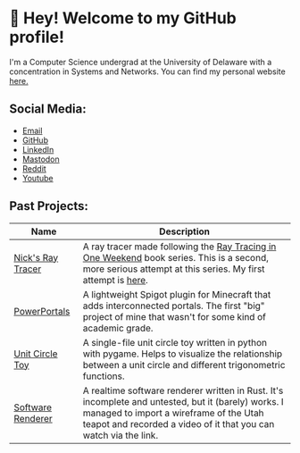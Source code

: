 # 👋 Hey! Welcome to my GitHub profile!

I'm a Computer Science undergrad at the University of Delaware with a 
concentration in Systems and Networks. You can find my personal website [here.](https://nsdigirolamo-blog.web.app/home) 

## Social Media:
- [Email](mailto:nsdigirolamo@gmail.com)
- [GitHub](https://github.com/nsdigirolamo)
- [LinkedIn](https://www.linkedin.com/in/nsdigirolamo/)
- [Mastodon](https://hachyderm.io/@nsdigirolamo)
- [Reddit](https://reddit.com/user/nsdigirolamo/)
- [Youtube](https://youtube.com/@nsdigirolamo)

## Past Projects:

| Name | Description |
|------|-------------|
| [Nick's Ray Tracer](https://github.com/nsdigirolamo/nicks-ray-tracer) | A ray tracer made following the [Ray Tracing in One Weekend](https://raytracing.github.io/) book series. This is a second, more serious attempt at this series. My first attempt is [here](https://github.com/nsdigirolamo/ray-tracing-in-one-weekend).|
| [PowerPortals](https://github.com/nsdigirolamo/PowerPortals) | A lightweight Spigot plugin for Minecraft that adds interconnected portals. The first "big" project of mine that wasn't for some kind of academic grade.|
| [Unit Circle Toy](https://github.com/nsdigirolamo/pygame-unit-circle) | A single-file unit circle toy written in python with pygame. Helps to visualize the relationship between a unit circle and different trigonometric functions.|
| [Software Renderer](https://www.youtube.com/watch?v=oLVnrsqx9yo) | A realtime software renderer written in Rust. It's incomplete and untested, but it (barely) works. I managed to import a wireframe of the Utah teapot and recorded a video of it that you can watch via the link. |
